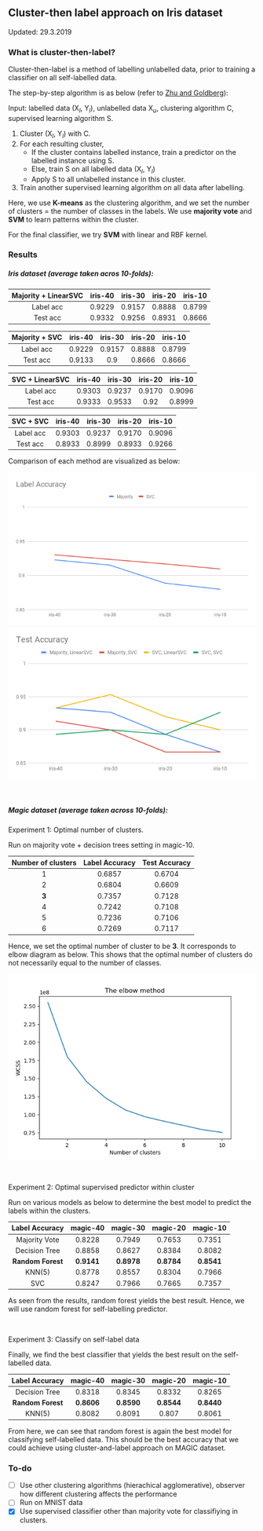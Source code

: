 ## Cluster-then label approach on Iris dataset
Updated: 29.3.2019

### What is cluster-then-label?
Cluster-then-label is a method of labelling unlabelled data, prior to 
training a classifier on all self-labelled data.

The step-by-step algorithm is as below (refer to [Zhu and Goldberg]()):

Input: labelled data (X<sub>*l*</sub>, Y<sub>*l*</sub>), 
       unlabelled data X<sub>*u*</sub>,
       clustering algorithm C, supervised learning algorithm S.
       
1. Cluster (X<sub>*l*</sub>, Y<sub>*l*</sub>) with C.
2. For each resulting cluster,
    * If the cluster contains labelled instance, train a predictor 
      on the labelled instance using S.
    * Else, train S on all labelled data (X<sub>*l*</sub>, Y<sub>*l*</sub>)
    * Apply S to all unlabelled instance in this cluster.
3. Train another supervised learning algorithm on all data after labelling.

Here,  we use **K-means** as the clustering algorithm, and we set the number of
clusters = the number of classes in the labels. We use 
**majority vote** and **SVM** to learn patterns within the cluster.

For the final classifier, we try **SVM** with linear and RBF kernel.

### Results
##### Iris dataset (average taken acros 10-folds):

Majority + LinearSVC | iris-40 | iris-30 | iris-20 | iris-10
:---: | :---: | :---: | :---: | :---: 
Label acc | 0.9229 | 0.9157 | 0.8888 | 0.8799 
Test acc | 0.9332 | 0.9256 | 0.8931 | 0.8666 

Majority + SVC | iris-40 | iris-30 | iris-20 | iris-10
:---: | :---: | :---: | :---: | :---: 
Label acc | 0.9229 | 0.9157 | 0.8888 | 0.8799 
Test acc | 0.9133 | 0.9 | 0.8666 | 0.8666 

SVC + LinearSVC | iris-40 | iris-30 | iris-20 | iris-10
:---: | :---: | :---: | :---: | :---: 
Label acc | 0.9303 | 0.9237 | 0.9170 | 0.9096 
Test acc | 0.9333 | 0.9533 | 0.92 | 0.8999 

SVC + SVC | iris-40 | iris-30 | iris-20 | iris-10
:---: | :---: | :---: | :---: | :---: 
Label acc | 0.9303 | 0.9237 | 0.9170 | 0.9096 
Test acc | 0.8933 | 0.8999 | 0.8933 | 0.9266

Comparison of each method are visualized as below:

![](label_iris.png) 
![](test_iris.png) 

<br> 

##### Magic dataset (average taken across 10-folds):
Experiment 1: Optimal number of clusters.

Run on majority vote + decision trees setting in magic-10.

Number of clusters | Label Accuracy | Test Accuracy
:---: | :---: | :---: 
1 | 0.6857 | 0.6704
2 | 0.6804 | 0.6609
<b>3 | 0.7357 | 0.7128</b>
4 | 0.7242 | 0.7108
5 | 0.7236 | 0.7106
6 | 0.7269 | 0.7117

Hence, we set the optimal number of cluster to be **3**. It corresponds to 
elbow diagram as below. This shows that the optimal number of clusters
do not necessarily equal to the number of classes.

![](elbow.png) 

<br>

Experiment 2: Optimal supervised predictor within cluster

Run on various models as below to determine the best model to predict
the labels within the clusters.

Label Accuracy | magic-40 | magic-30 | magic-20 | magic-10
:---: | :---: | :---: | :---: | :---: 
Majority Vote | 0.8228 | 0.7949 | 0.7653 | 0.7351 
Decision Tree | 0.8858 | 0.8627 | 0.8384 | 0.8082
**Random Forest** | **0.9141** | **0.8978** | **0.8784** | **0.8541**
KNN(5) | 0.8778 | 0.8557 | 0.8304 | 0.7966
SVC | 0.8247 | 0.7966 | 0.7665 | 0.7357

As seen from the results, random forest yields the best result. Hence,
we will use random forest for self-labelling predictor.

<br>

Experiment 3: Classify on self-label data

Finally, we find the best classifier that yields the best result
on the self-labelled data.

Label Accuracy | magic-40 | magic-30 | magic-20 | magic-10
:---: | :---: | :---: | :---: | :---: 
Decision Tree | 0.8318 | 0.8345 | 0.8332 | 0.8265
**Random Forest** | **0.8606** | **0.8590** | **0.8544** | **0.8440**
KNN(5) | 0.8082 | 0.8091 | 0.807 | 0.8061

From here, we can see that random forest is again the best model
for classifying self-labelled data. This should be the best accuracy
that we could achieve using cluster-and-label approach on MAGIC dataset.

### To-do
- [ ] Use other clustering algorithms (hierachical agglomerative), observer
how different clustering affects the performance
- [ ] Run on MNIST data
- [X] Use supervised classifier other than majority vote for classifiying in clusters.